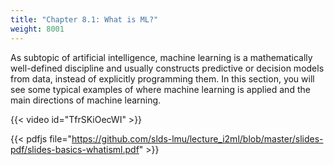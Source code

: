 ```yaml
---
title: "Chapter 8.1: What is ML?"
weight: 8001
---
```

As subtopic of artificial intelligence, machine learning is a mathematically well-defined discipline and usually constructs predictive or decision models from data, instead of explicitly programming them. In this section, you will see some typical examples of where machine learning is applied and the main directions of machine learning.

<!--more-->
{{< video id="TfrSKiOecWI" >}}

{{< pdfjs file="https://github.com/slds-lmu/lecture_i2ml/blob/master/slides-pdf/slides-basics-whatisml.pdf" >}}
